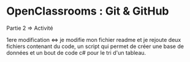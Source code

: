 ﻿# OpenClassrooms : Git & GitHub
Partie 2 => Activité

1ere modification <=> je modifie mon fichier readme et je rejoute deux fichiers contenant du code, un script qui permet de créer une base de données et un bout de code c# pour le tri d'un tableau.
